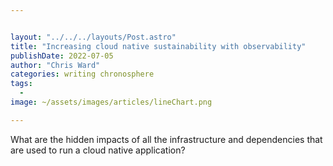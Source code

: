 ```yaml
---


layout: "../../../layouts/Post.astro"
title: "Increasing cloud native sustainability with observability"
publishDate: 2022-07-05
author: "Chris Ward"
categories: writing chronosphere
tags: 
  - 
image: ~/assets/images/articles/lineChart.png

---
```

What are the hidden impacts of all the infrastructure and dependencies that are used to run a cloud native application?